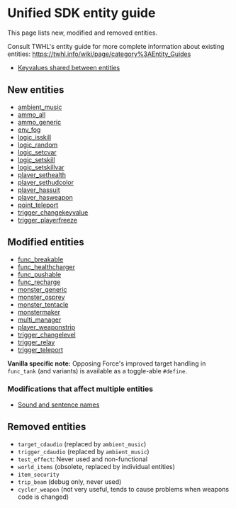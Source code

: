 # Unified SDK entity guide

This page lists new, modified and removed entities.

Consult TWHL's entity guide for more complete information about existing entities: https://twhl.info/wiki/page/category%3AEntity_Guides

* [Keyvalues shared between entities](keyvalues-shared.md)

## New entities

* [ambient_music](entities/ambient_music.md)
* [ammo_all](entities/ammo_all.md)
* [ammo_generic](entities/ammo_generic.md)
* [env_fog](entities/env_fog.md)
* [logic_isskill](entities/logic_isskill.md)
* [logic_random](entities/logic_random.md)
* [logic_setcvar](entities/logic_setcvar.md)
* [logic_setskill](entities/logic_setskill.md)
* [logic_setskillvar](entities/logic_setskillvar.md)
* [player_sethealth](entities/player_sethealth.md)
* [player_sethudcolor](entities/player_sethudcolor.md)
* [player_hassuit](entities/player_hassuit.md)
* [player_hasweapon](entities/player_hasweapon.md)
* [point_teleport](entities/point_teleport.md)
* [trigger_changekeyvalue](entities/trigger_changekeyvalue.md)
* [trigger_playerfreeze](entities/trigger_playerfreeze.md)

## Modified entities

* [func_breakable](entities/func_breakable.md)
* [func_healthcharger](entities/func_healthcharger.md)
* [func_pushable](entities/func_pushable.md)
* [func_recharge](entities/func_recharge.md)
* [monster_generic](entities/monster_generic.md)
* [monster_osprey](entities/monster_osprey.md)
* [monster_tentacle](entities/monster_tentacle.md)
* [monstermaker](entities/monstermaker.md)
* [multi_manager](entities/multi_manager.md)
* [player_weaponstrip](entities/player_weaponstrip.md)
* [trigger_changelevel](entities/trigger_changelevel.md)
* [trigger_relay](entities/trigger_relay.md)
* [trigger_teleport](entities/trigger_teleport.md)

**Vanilla specific note:** Opposing Force's improved target handling in `func_tank` (and variants) is available as a toggle-able `#define`.

### Modifications that affect multiple entities

* [Sound and sentence names](modifications/sound-and-sentence-names.md)

## Removed entities

* `target_cdaudio` (replaced by `ambient_music`)
* `trigger_cdaudio` (replaced by `ambient_music`)
* `test_effect`: Never used and non-functional
* `world_items` (obsolete, replaced by individual entities)
* `item_security`
* `trip_beam` (debug only, never used)
* `cycler_weapon` (not very useful, tends to cause problems when weapons code is changed)
